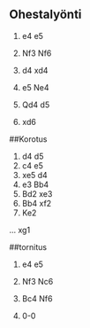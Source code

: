 ## Ohestalyönti
1. e4 e5
2. Nf3 Nf6
3. d4 xd4
4. e5 Ne4
5. Qd4 d5

6. xd6

##Korotus
1. d4 d5
2. c4 e5
3. xe5 d4
4. e3 Bb4
5. Bd2 xe3
6. Bb4 xf2
7. Ke2 

... xg1

##tornitus
1. e4 e5
2. Nf3 Nc6
3. Bc4 Nf6


4. 0-0 
